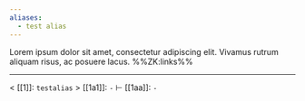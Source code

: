 ```yaml
---
aliases:
  - test alias
---
```


Lorem ipsum dolor sit amet, consectetur adipiscing elit. Vivamus rutrum aliquam risus, ac posuere lacus.
%%ZK:links%%
***
$<$ [[1]]: `testalias`
$>$ [[1a1]]: `-`
$\vdash$ [[1aa]]: `-`
